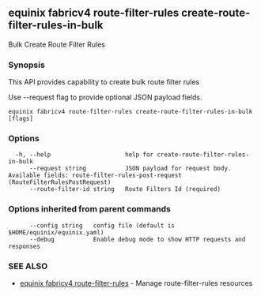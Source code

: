## equinix fabricv4 route-filter-rules create-route-filter-rules-in-bulk

Bulk Create Route Filter Rules

### Synopsis

This API provides capability to create bulk route filter rules

Use --request flag to provide optional JSON payload fields.

```
equinix fabricv4 route-filter-rules create-route-filter-rules-in-bulk [flags]
```

### Options

```
  -h, --help                     help for create-route-filter-rules-in-bulk
      --request string           JSON payload for request body. Available fields: route-filter-rules-post-request (RouteFilterRulesPostRequest)
      --route-filter-id string   Route Filters Id (required)
```

### Options inherited from parent commands

```
      --config string   config file (default is $HOME/equinix/equinix.yaml)
      --debug           Enable debug mode to show HTTP requests and responses
```

### SEE ALSO

* [equinix fabricv4 route-filter-rules](equinix_fabricv4_route-filter-rules.md)	 - Manage route-filter-rules resources

